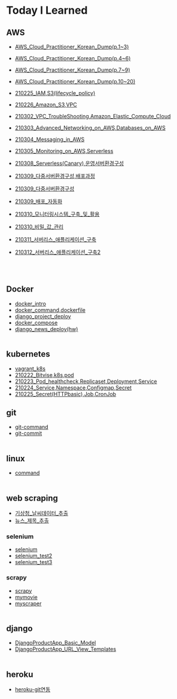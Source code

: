 # Today I Learned

## AWS
- [AWS_Cloud_Practitioner_Korean_Dump(p.1~3)](AWS/AWS_Cloud_Practitioner_Korean_Dump(p.1~3).md)

- [AWS_Cloud_Practitioner_Korean_Dump(p.4~6)](AWS/AWS_Cloud_Practitioner_Korean_Dump(p.4~6).md)

- [AWS_Cloud_Practitioner_Korean_Dump(p.7~9)](AWS/AWS_Cloud_Practitioner_Korean_Dump(p.7~9).md)

- [AWS_Cloud_Practitioner_Korean_Dump(p.10~20)](AWS/AWS_Cloud_Practitioner_Korean_Dump(p.10~20).md)

- [210225_IAM,S3(lifecycle_policy)](AWS/210225_IAM,S3(lifecycle_policy).md)

- [210226_Amazon_S3,VPC](AWS/210226_Amazon_S3,VPC.md)

- [210302_VPC_TroubleShooting,Amazon_Elastic_Compute_Cloud](AWS/210302_VPC_TroubleShooting,Amazon_Elastic_Compute_Cloud.md)

- [210303_Advanced_Networking_on_AWS,Databases_on_AWS](AWS/210303_Advanced_Networking_on_AWS,Databases_on_AWS.md)

- [210304_Messaging_in_AWS](AWS/210304_Messaging_in_AWS.md)

- [210305_Monitoring_on_AWS,Serverless](AWS/210305_Monitoring_on_AWS,Serverless.md)

- [210308_Serverless(Canary),운영서버환경구성](AWS/210308_Serverless(Canary),운영서버환경구성.md)

- [210309_다중서버환경구성,배포과정](AWS/210309_다중서버환경구성,배포과정.md)

- [210309_다중서버환경구성](AWS/210309_다중서버환경구성.md)

- [210309_배포_자동화](AWS/210309_배포_자동화.md)

- [210310_모니터링시스템_구축_및_활용](AWS/210310_모니터링시스템_구축_및_활용.md)

- [210310_비밀_값_관리](AWS/210310_비밀_값_관리.md)

- [210311_서버리스_애플리케이션_구축](AWS/210311_서버리스_애플리케이션_구축.md)

- [210312_서버리스_애플리케이션_구축2](AWS/210312_서버리스_애플리케이션_구축2.md)

  <br/><br/>

## Docker
- [docker_intro](Docker/docker_intro.md)
- [docker_command,dockerfile](Docker/docker_command,dockerfile.md)
- [django_project_deploy](Docker/django_project_deploy.md)
- [docker_compose](Docker/docker_compose.md)
- [django_news_deploy(hw)](Docker/django_news_deploy(hw).md)
  <br/><br/>

## kubernetes
- [vagrant_k8s](kubernetes/vagrant_k8s.md)
- [210222_Bitvise,k8s,pod](kubernetes/210222_Bitvise,k8s,pod.md)
- [210223_Pod_healthcheck,Replicaset,Deployment,Service](kubernetes/210223_Pod_healthcheck,Replicaset,Deployment,Service.md)
- [210224_Service,Namespace,Configmap,Secret](kubernetes/210224_Service,Namespace,Configmap,Secret.md)
- [210225_Secret(HTTPbasic),Job,CronJob](kubernetes/210225_Secret(HTTPbasic),Job,CronJob.md)

## git
- [git-command](git/git-command.md)
- [git-commit](git/git-commit.md)
<br/><br/>


## linux
- [command](linux/command.md)
<br/><br/>


## web scraping
- [기상청_날씨데이터_추출](https://github.com/mementohaeri/TIL/blob/master/web_scrapnig/기상청_날씨데이터_추출.ipynb)
- [뉴스_제목_추출](https://github.com/mementohaeri/TIL/blob/master/web_scrapnig/뉴스_제목_추출.ipynb)
### selenium
- [selenium](web_scrapnig/selenium/selenium.md)
- [selenium_test2](web_scrapnig/selenium/selenium_test2.py)
- [selenium_test3](web_scrapnig/selenium/selenium_test3.py)
### scrapy
- [scrapy](web_scrapnig/scrapy/scrapy.md)
- [mymovie](web_scrapnig/scrapy/mymovie)
- [myscraper](web_scrapnig/scrapy/myscraper)
  <br/><br/>


## django
- [DjangoProductApp_Basic_Model](django/DjangoProductApp_Basic_Model.md)
- [DjangoProductApp_URL_View_Templates](django/DjangoProductApp_URL_View_Templates.md)
<br/><br/>

## heroku
- [heroku-git연동](heroku/heroku-git연동.md)

<br/>
